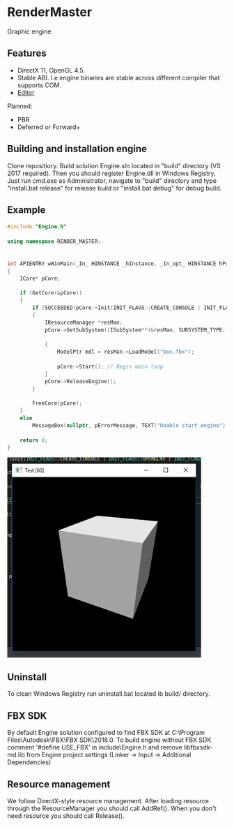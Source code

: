 # RenderMaster

Graphic engine.

## Features
* DirectX 11, OpenGL 4.5.
* Stable ABI. I.e engine binaries are stable across different compiler that supports COM.
* [Editor](https://github.com/fra-zz-mer/RenderMasterEditor)

Planned:
* PBR
* Deferred or Forward+

## Building and installation engine
Clone repositiory. Build solution Engine.sln located in "build" directory (VS 2017 required). Then you should register Engine.dll in Windows Registry. Just run cmd.exe as Administrator, navigate to "build" directory and type "install.bat release" for release build or "install.bat debug" for debug build.

## Example
```cpp
#include "Engine.h"

using namespace RENDER_MASTER;


int APIENTRY wWinMain(_In_ HINSTANCE _hInstance, _In_opt_ HINSTANCE hPrevInstance, _In_ LPWSTR lpCmdLine, _In_ int nCmdShow)
{
	ICore* pCore;

	if (GetCore(&pCore))
	{
		if (SUCCEEDED(pCore->Init(INIT_FLAGS::CREATE_CONSOLE | INIT_FLAGS::OPENGL45, L"resources", nullptr)))
		{
			IResourceManager *resMan;
			pCore->GetSubSystem((ISubSystem**)&resMan, SUBSYSTEM_TYPE::RESOURCE_MANAGER);

			{
				ModelPtr mdl = resMan->LoadModel("box.fbx");

				pCore->Start(); // Begin main loop
			}
			pCore->ReleaseEngine();
		}

		FreeCore(pCore);
	}
	else
		MessageBox(nullptr, pErrorMessage, TEXT("Unable start engine"), MB_OK | MB_ICONERROR);

	return 0;
}
```
![Alt text](box.png?raw=true "Test")

## Uninstall
To clean Windows Registry run uninstall.bat located ib build/ directory.

## FBX SDK
By default Engine solution configured to find FBX SDK at C:\Program Files\Autodesk\FBX\FBX SDK\2018.0\. To build engine without FBX SDK comment '#define USE_FBX' in include\Engine.h and remove libfbxsdk-md.lib from Engine project settings (Linker -> Input -> Additional Dependencies)

## Resource management
We follow DirectX-style resource management. After loading resource through the ResourceManager you should call AddRef(). When you don't need resource you should call Release().

